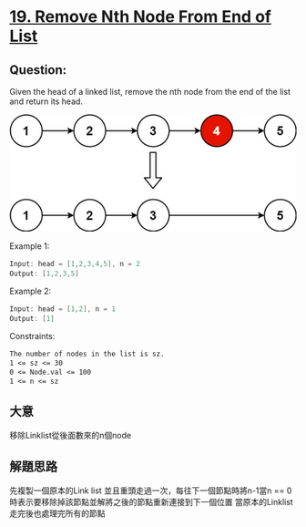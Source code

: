# [19. Remove Nth Node From End of List]([link](https://leetcode.com/problems/remove-nth-node-from-end-of-list/))

## Question:
Given the head of a linked list, remove the nth node from the end of the list and return its head.

 ![alt text](remove_ex1.jpg)

Example 1:

```go
Input: head = [1,2,3,4,5], n = 2
Output: [1,2,3,5]
```
Example 2:
```go
Input: head = [1,2], n = 1
Output: [1]
```

Constraints:
```
The number of nodes in the list is sz.
1 <= sz <= 30
0 <= Node.val <= 100
1 <= n <= sz
```

## 大意
移除Linklist從後面數來的n個node
## 解題思路
先複製一個原本的Link list 並且重頭走過一次，每往下一個節點時將n-1當n == 0時表示要移除掉該節點並解將之後的節點重新連接到下一個位置
當原本的Linklist走完後也處理完所有的節點